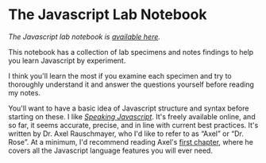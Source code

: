 # The Javascript Lab Notebook #

*The Javascript lab notebook is [available here](http://www.ashi.works/javascript-lab-notebook).*

This notebook has a collection of lab specimens and notes findings to help you
learn Javascript by experiment.

I think you'll learn the most if you examine each specimen and try to thoroughly
understand it and answer the questions yourself before reading my notes.

You'll want to have a basic idea of Javascript structure and syntax before
starting on these. I like _[Speaking Javascript](http://speakingjs.com/es5/index.html)_.
It's freely available online, and so far, it seems accurate, precise, and in line
with current best practices. It's written by Dr. Axel Rauschmayer, who I'd
like to refer to as &#8220;Axel&#8221; or &#8220;Dr. Rose&#8221;. At a minimum,
I'd recommend reading Axel's [first chapter](http://speakingjs.com/es5/ch01.html),
where he covers all the Javascript language features you will ever need.
